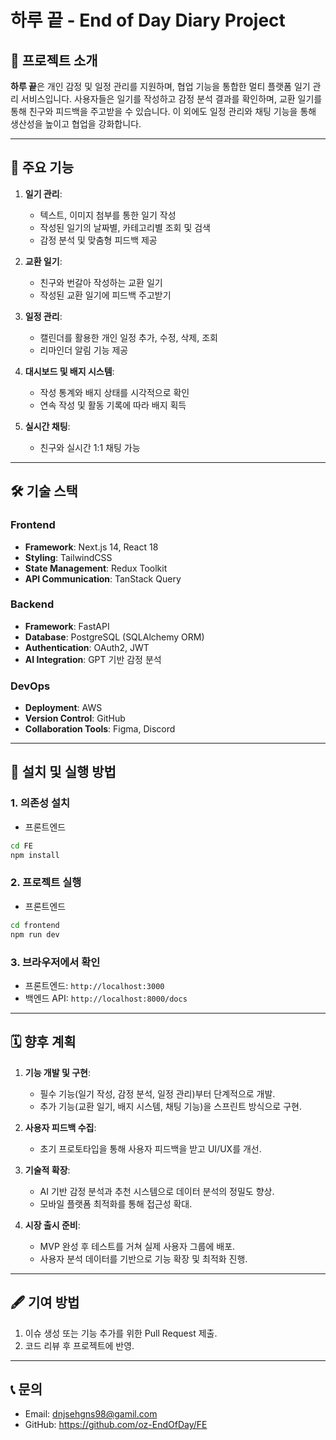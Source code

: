 # 하루 끝 - End of Day Diary Project

## 📝 프로젝트 소개

**하루 끝**은 개인 감정 및 일정 관리를 지원하며, 협업 기능을 통합한 멀티 플랫폼 일기 관리 서비스입니다. 사용자들은 일기를 작성하고 감정 분석 결과를 확인하며, 교환 일기를 통해 친구와 피드백을 주고받을 수 있습니다. 이 외에도 일정 관리와 채팅 기능을 통해 생산성을 높이고 협업을 강화합니다.

---

## 🔑 주요 기능

1. **일기 관리**:
    - 텍스트, 이미지 첨부를 통한 일기 작성
    - 작성된 일기의 날짜별, 카테고리별 조회 및 검색
    - 감정 분석 및 맞춤형 피드백 제공

2. **교환 일기**:
    - 친구와 번갈아 작성하는 교환 일기
    - 작성된 교환 일기에 피드백 주고받기

3. **일정 관리**:
    - 캘린더를 활용한 개인 일정 추가, 수정, 삭제, 조회
    - 리마인더 알림 기능 제공

4. **대시보드 및 배지 시스템**:
    - 작성 통계와 배지 상태를 시각적으로 확인
    - 연속 작성 및 활동 기록에 따라 배지 획득

5. **실시간 채팅**:
    - 친구와 실시간 1:1 채팅 가능

---

## 🛠️ 기술 스택

### **Frontend**
- **Framework**: Next.js 14, React 18
- **Styling**: TailwindCSS
- **State Management**: Redux Toolkit
- **API Communication**: TanStack Query

### **Backend**
- **Framework**: FastAPI
- **Database**: PostgreSQL (SQLAlchemy ORM)
- **Authentication**: OAuth2, JWT
- **AI Integration**: GPT 기반 감정 분석

### **DevOps**
- **Deployment**: AWS
- **Version Control**: GitHub
- **Collaboration Tools**: Figma, Discord

---

## 🚀 설치 및 실행 방법

### **1. 의존성 설치**
- 프론트엔드
```bash
cd FE
npm install
```

### **2. 프로젝트 실행**
- 프론트엔드
```bash
cd frontend
npm run dev
```

### **3. 브라우저에서 확인**
- 프론트엔드: `http://localhost:3000`
- 백엔드 API: `http://localhost:8000/docs`

---

## 🗓️ 향후 계획

1. **기능 개발 및 구현**:
    - 필수 기능(일기 작성, 감정 분석, 일정 관리)부터 단계적으로 개발.
    - 추가 기능(교환 일기, 배지 시스템, 채팅 기능)을 스프린트 방식으로 구현.

2. **사용자 피드백 수집**:
    - 초기 프로토타입을 통해 사용자 피드백을 받고 UI/UX를 개선.

3. **기술적 확장**:
    - AI 기반 감정 분석과 추천 시스템으로 데이터 분석의 정밀도 향상.
    - 모바일 플랫폼 최적화를 통해 접근성 확대.

4. **시장 출시 준비**:
    - MVP 완성 후 테스트를 거쳐 실제 사용자 그룹에 배포.
    - 사용자 분석 데이터를 기반으로 기능 확장 및 최적화 진행.

---

## 🖋️ 기여 방법

1. 이슈 생성 또는 기능 추가를 위한 Pull Request 제출.
2. 코드 리뷰 후 프로젝트에 반영.

---

## 📞 문의

- Email: dnjsehgns98@gamil.com
- GitHub: https://github.com/oz-EndOfDay/FE

